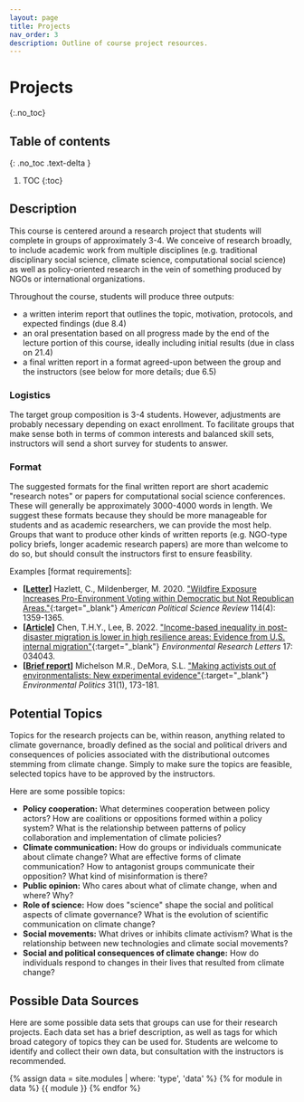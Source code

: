 ```yaml
---
layout: page
title: Projects
nav_order: 3
description: Outline of course project resources.
---
```


# Projects
{:.no_toc}

## Table of contents
{: .no_toc .text-delta }

1. TOC
{:toc}

## Description
This course is centered around a research project that students will complete in groups of approximately 3-4. We conceive of research broadly, to include academic work from multiple disciplines (e.g. traditional disciplinary social science, climate science, computational social science) as well as policy-oriented research in the vein of something produced by NGOs or international organizations.

Throughout the course, students will produce three outputs:
- a written interim report that outlines the topic, motivation, protocols, and expected findings (due 8.4)
- an oral presentation based on all progress made by the end of the lecture portion of this course, ideally including initial results (due in class on 21.4)
- a final written report in a format agreed-upon between the group and the instructors (see below for more details; due 6.5)

### Logistics
The target group composition is 3-4 students. However, adjustments are probably necessary depending on exact enrollment. To facilitate groups that make sense both in terms of common interests and balanced skill sets, instructors will send a short survey for students to answer.

### Format
The suggested formats for the final written report are short academic "research notes" or papers for computational social science conferences. These will generally be approximately 3000-4000 words in length. We suggest these formats because they should be more manageable for students and as academic researchers, we can provide the most help. Groups that want to produce other kinds of written reports (e.g. NGO-type policy briefs, longer academic research papers) are more than welcome to do so, but should consult the instructors first to ensure feasbility.

Examples [format requirements]:
- **[[Letter](https://www.cambridge.org/core/journals/american-political-science-review/information/instructions-contributors)]** Hazlett, C., Mildenberger, M. 2020. ["Wildfire Exposure Increases Pro-Environment Voting within Democratic but Not Republican Areas."](https://doi.org/10.1017/S0003055420000441){:target="_blank"} _American Political Science Review_ 114(4): 1359-1365.
- **[[Article](https://publishingsupport.iopscience.iop.org/journals/environmental-research-letters/about-environmental-research-letters/#article-types)]** Chen, T.H.Y., Lee, B. 2022. ["Income-based inequality in post-disaster migration is lower in high resilience areas: Evidence from U.S. internal migration"](https://doi.org/10.1088/1748-9326/ac5692){:target="_blank"} _Environmental Research Letters_ 17: 034043.
- **[[Brief report](https://www.tandfonline.com/action/authorSubmission?show=instructions&journalCode=fenp20&#prep)]** Michelson M.R., DeMora, S.L. ["Making activists out of environmentalists: New experimental evidence"](https://doi.org/10.1080/09644016.2021.1915013){:target="_blank"} _Environmental Politics_ 31(1), 173-181.

## Potential Topics
Topics for the research projects can be, within reason, anything related to climate governance, broadly defined as the social and political drivers and consequences of policies associated with the distributional outcomes stemming from climate change. Simply to make sure the topics are feasible, selected topics have to be approved by the instructors.

Here are some possible topics:
- **Policy cooperation:** What determines cooperation between policy actors? How are coalitions or oppositions formed within a policy system? What is the relationship between patterns of policy collaboration and implementation of climate policies?
- **Climate communication:** How do groups or individuals communicate about climate change? What are effective forms of climate communication? How to antagonist groups communicate their opposition? What kind of misinformation is there?
- **Public opinion:** Who cares about what of climate change, when and where? Why?
- **Role of science:** How does "science" shape the social and political aspects of climate governance? What is the evolution of scientific communication on climate change?
- **Social movements:** What drives or inhibits climate activism? What is the relationship between new technologies and climate social movements?
- **Social and political consequences of climate change:** How do individuals respond to changes in their lives that resulted from climate change?


## Possible Data Sources
Here are some possible data sets that groups can use for their research projects. Each data set has a brief description, as well as tags for which broad category of topics they can be used for. Students are welcome to identify and collect their own data, but consultation with the instructors is recommended.

{% assign data = site.modules | where: 'type', 'data' %}
{% for module in data %}
{{ module }}
{% endfor %}
